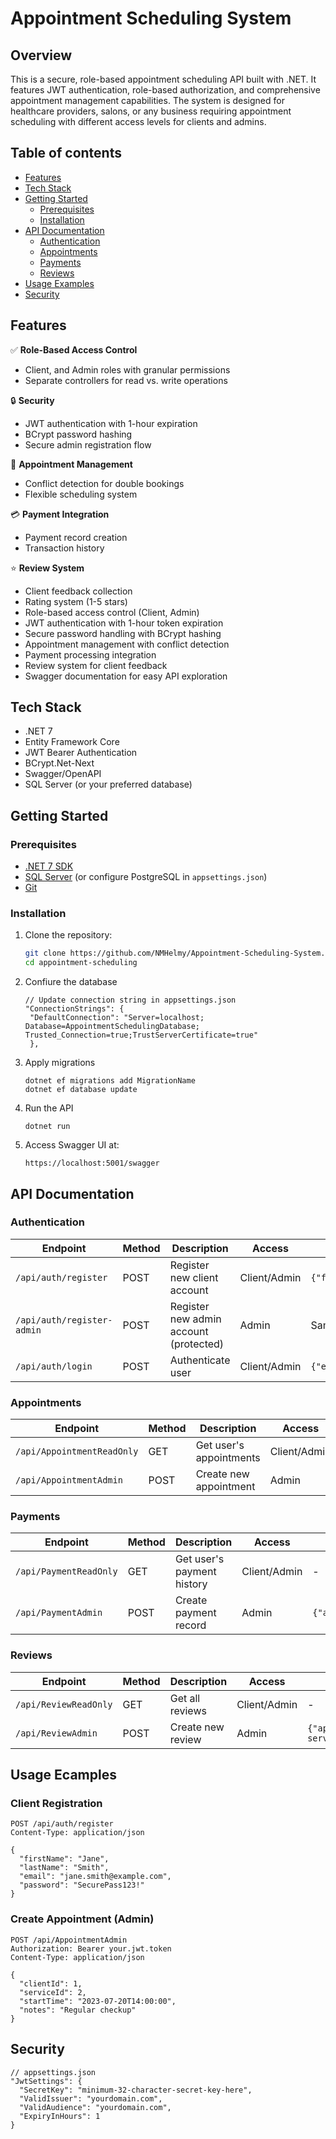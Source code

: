 # Appointment Scheduling System
## Overview
This is a secure, role-based appointment scheduling API built with .NET. It features JWT authentication, role-based authorization, and comprehensive appointment management capabilities. 
The system is designed for healthcare providers, salons, or any business requiring appointment scheduling with different access levels for clients and admins.
## Table of contents
- [Features](#features)
- [Tech Stack](#tech-stack)
- [Getting Started](#getting-started)
  - [Prerequisites](#prerequisites)
  - [Installation](#installation)
- [API Documentation](#api-documentation)
  - [Authentication](#authentication)
  - [Appointments](#appointments)
  - [Payments](#payments)
  - [Reviews](#reviews)
- [Usage Examples](#usage-examples)
- [Security](#security)

## Features
✅ **Role-Based Access Control**  
- Client, and Admin roles with granular permissions  
- Separate controllers for read vs. write operations  

🔒 **Security**  
- JWT authentication with 1-hour expiration  
- BCrypt password hashing  
- Secure admin registration flow  

📅 **Appointment Management**  
- Conflict detection for double bookings  
- Flexible scheduling system  

💳 **Payment Integration**  
- Payment record creation  
- Transaction history  

⭐ **Review System**  
- Client feedback collection  
- Rating system (1-5 stars)  
- Role-based access control (Client, Admin)
- JWT authentication with 1-hour token expiration
- Secure password handling with BCrypt hashing
- Appointment management with conflict detection
- Payment processing integration
- Review system for client feedback
- Swagger documentation for easy API exploration

## Tech Stack
- .NET 7
- Entity Framework Core
- JWT Bearer Authentication
- BCrypt.Net-Next
- Swagger/OpenAPI
- SQL Server (or your preferred database)

## Getting Started
### Prerequisites
- [.NET 7 SDK](https://dotnet.microsoft.com/download)
- [SQL Server](https://www.microsoft.com/en-us/sql-server/) (or configure PostgreSQL in `appsettings.json`)
- [Git](https://git-scm.com/)

### Installation
1. Clone the repository:
   ```bash
   git clone https://github.com/NMHelmy/Appointment-Scheduling-System.git
   cd appointment-scheduling
   ```
2. Confiure the database
   ```
   // Update connection string in appsettings.json
   "ConnectionStrings": {
    "DefaultConnection": "Server=localhost; Database=AppointmentSchedulingDatabase; Trusted_Connection=true;TrustServerCertificate=true"
    },
    ```
3. Apply migrations
   ```
   dotnet ef migrations add MigrationName
   dotnet ef database update
   ```
4. Run the API
   ```
   dotnet run
   ```
5. Access Swagger UI at:
   ```
   https://localhost:5001/swagger
   ```

## API Documentation

### Authentication

| Endpoint                | Method | Description                          | Access  | Request Body Example                          | Success Response Example                     |
|-------------------------|--------|--------------------------------------|---------|-----------------------------------------------|----------------------------------------------|
| `/api/auth/register`    | POST   | Register new client account          | Client/Admin   | `{"firstName":"John","lastName":"Doe","email":"john@example.com","password":"Pass@1234"}` | `{"userId":1,"email":"john@example.com","role":"Client","token":"eyJhb..."}` |
| `/api/auth/register-admin` | POST | Register new admin account (protected) | Admin   | Same as register                              | Same as register with `"role":"Admin"`       |
| `/api/auth/login`       | POST   | Authenticate user                    | Client/Admin   | `{"email":"john@example.com","password":"Pass@1234"}` | Same as register response                   |

### Appointments

| Endpoint                     | Method | Description                          | Access      | Request Body Example                          | Success Response                          |
|------------------------------|--------|--------------------------------------|-------------|-----------------------------------------------|-------------------------------------------|
| `/api/AppointmentReadOnly`   | GET    | Get user's appointments              | Client/Admin    | -                                             | `[{"id":1,"startTime":"2023-07-20T09:00:00","service":"Haircut"}]` |
| `/api/AppointmentAdmin`      | POST   | Create new appointment               | Admin | `{"clientId":1,"serviceId":3,"startTime":"2023-07-20T09:00:00","notes":"Regular checkup"}` | `201 Created` with location header       |

### Payments

| Endpoint               | Method | Description                          | Access      | Request Body Example                          | Success Response                          |
|------------------------|--------|--------------------------------------|-------------|-----------------------------------------------|-------------------------------------------|
| `/api/PaymentReadOnly` | GET    | Get user's payment history           | Client/Admin       | -                                             | `[{"id":1,"amount":50.00,"status":"Paid","date":"2023-07-15"}]` |
| `/api/PaymentAdmin`    | POST   | Create payment record                | Admin | `{"appointmentId":1,"amount":50.00,"method":"CreditCard","transactionId":"txn_12345"}` | `201 Created` with payment details       |

### Reviews

| Endpoint             | Method | Description                          | Access  | Request Body Example                          | Success Response                          |
|----------------------|--------|--------------------------------------|---------|-----------------------------------------------|-------------------------------------------|
| `/api/ReviewReadOnly`| GET    | Get all reviews                      | Client/Admin   | -                                             | `[{"id":1,"rating":5,"comment":"Great service!","user":"John D."}]` |
| `/api/ReviewAdmin`   | POST   | Create new review                    | Admin  | `{"appointmentId":1,"rating":5,"comment":"Excellent service!"}` | `201 Created` with review details        |

## Usage Ecamples
### Client Registration
```
POST /api/auth/register
Content-Type: application/json

{
  "firstName": "Jane",
  "lastName": "Smith",
  "email": "jane.smith@example.com",
  "password": "SecurePass123!"
}
```
### Create Appointment (Admin)
```
POST /api/AppointmentAdmin
Authorization: Bearer your.jwt.token
Content-Type: application/json

{
  "clientId": 1,
  "serviceId": 2,
  "startTime": "2023-07-20T14:00:00",
  "notes": "Regular checkup"
}
```
## Security
```
// appsettings.json
"JwtSettings": {
  "SecretKey": "minimum-32-character-secret-key-here",
  "ValidIssuer": "yourdomain.com",
  "ValidAudience": "yourdomain.com",
  "ExpiryInHours": 1
}
```
